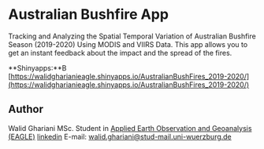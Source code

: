 # Australian Bushfire App
Tracking and Analyzing the Spatial Temporal Variation of Australian Bushfire Season (2019-2020) Using MODIS and VIIRS Data. This app allows you to get an instant feedback about the impact and the spread of the fires.

**Shinyapps:**B [https://walidgharianieagle.shinyapps.io/AustralianBushFires_2019-2020/](https://walidgharianieagle.shinyapps.io/AustralianBushFires_2019-2020/)

## Author
Walid Ghariani MSc. Student in [Applied Earth Observation and Geoanalysis (EAGLE)](http://eagle-science.org/) [linkedin](https://www.linkedin.com/in/walid-ghariani-893365138/) E-mail: walid.ghariani@stud-mail.uni-wuerzburg.de
